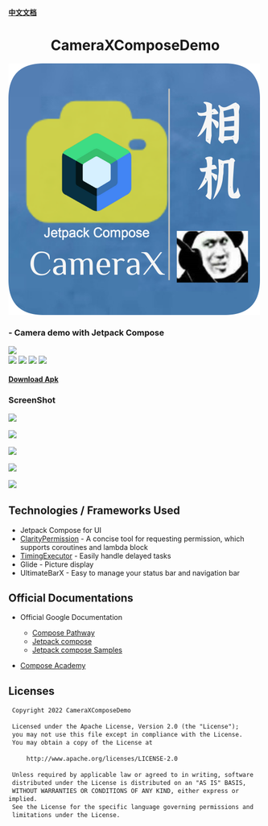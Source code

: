 #### [中文文档](https://github.com/ldh-star/CameraXComposeDemo/blob/master/README-zh.md)

<h1 align="center">CameraXComposeDemo</h1>

![](https://github.com/ldh-star/CameraXComposeDemo/raw/master/app/src/main/res/mipmap-xxxhdpi/icon.png)


###    - Camera demo with Jetpack Compose

![](https://api.bintray.com/packages/li-xiaojun/jrepo/xpopup/images/download.svg)  
![](https://img.shields.io/badge/author-ldh-brightgreen.svg) ![](https://img.shields.io/badge/jetpack-compose-green.svg) ![](https://img.shields.io/badge/minSdkVersion-21-orange.svg) ![](https://img.shields.io/hexpm/l/plug.svg)


#### [Download Apk](https://github.com/ldh-star/CameraXComposeDemo/raw/master/app/release/app-release.apk)

### ScreenShot



![](https://github.com/ldh-star/CameraXComposeDemo/raw/master/screenshots/ezgif-1-4cee7c853a.gif)

![](https://github.com/ldh-star/CameraXComposeDemo/raw/master/screenshots/ezgif-1-5e8dfb72cf.gif)

![](https://github.com/ldh-star/CameraXComposeDemo/raw/master/screenshots/ezgif-1-750c28513b.gif)

![](https://github.com/ldh-star/CameraXComposeDemo/raw/master/screenshots/ezgif-1-999cd8d8f0.gif)

![](https://github.com/ldh-star/CameraXComposeDemo/raw/master/screenshots/ezgif-1-df87077512.gif)

## Technologies / Frameworks Used
- Jetpack Compose for UI
- [ClarityPermission](https://github.com/ldh-star/ClarityPermission)  - A concise tool for requesting permission, which supports coroutines and lambda block
- [TimingExecutor](https://github.com/ldh-star/TimingExecutor) - Easily handle delayed tasks
- Glide - Picture display
- UltimateBarX - Easy to manage your status bar and navigation bar

## Official Documentations
- Official Google Documentation
  - [Compose Pathway](https://developer.android.com/courses/pathways/compose)
  - [Jetpack compose](https://developer.android.com/jetpack/compose)
  - [Jetpack compose Samples](https://github.com/android/compose-samples)

- [Compose Academy ](https://compose.academy/)

## Licenses

```
 Copyright 2022 CameraXComposeDemo

 Licensed under the Apache License, Version 2.0 (the "License");
 you may not use this file except in compliance with the License.
 You may obtain a copy of the License at

     http://www.apache.org/licenses/LICENSE-2.0

 Unless required by applicable law or agreed to in writing, software
 distributed under the License is distributed on an "AS IS" BASIS,
 WITHOUT WARRANTIES OR CONDITIONS OF ANY KIND, either express or implied.
 See the License for the specific language governing permissions and
 limitations under the License.
```